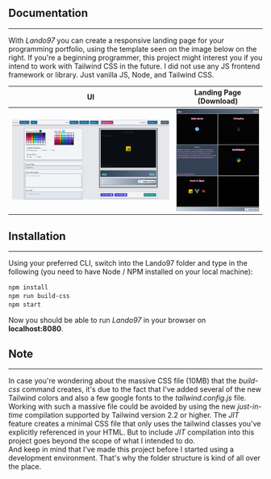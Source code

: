 ## Documentation
---
With _Lando97_ you can create a responsive landing page for your programming portfolio, using the template seen on the image below on the right. If you're a beginning programmer, this project might interest you if you intend to work with Tailwind CSS in the future. I did not use any JS frontend framework or library. Just vanilla JS, Node, and Tailwind CSS. 


UI                         |Landing Page (Download)
:-------------------------:|:-------------------------:
![](views/icons/lando-ui.png "UI")  |  ![](views/icons/lando-page.png "Landing Page")

## Installation
---
Using your preferred CLI, switch into the Lando97 folder and type in the following (you need to have Node / NPM installed on your local machine):
```bash
npm install
npm run build-css
npm start
```
Now you should be able to run _Lando97_ in your browser on __localhost:8080__.

## Note
---
In case you're wondering about the massive CSS file (10MB) that the _build-css_ command creates, it's due to the fact that I've added several of the new Tailwind colors and also a few google fonts to the _tailwind.config.js_ file. Working with such a massive file could be avoided by using the new _just-in-time_ compilation supported by Tailwind version 2.2 or higher. The _JIT_ feature creates a minimal CSS file that only uses the tailwind classes you've explicitly referenced in your HTML. But to include _JIT_ compilation into this project goes beyond the scope of what I intended to do.<br/>
And keep in mind that I've made this project before I started using a development environment. That's why the folder structure is kind of all over the place.  